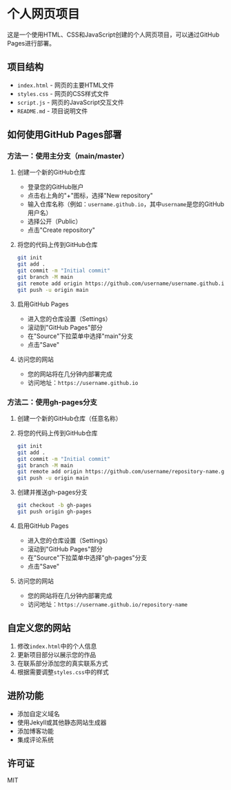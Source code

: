 # 个人网页项目

这是一个使用HTML、CSS和JavaScript创建的个人网页项目，可以通过GitHub Pages进行部署。

## 项目结构

- `index.html` - 网页的主要HTML文件
- `styles.css` - 网页的CSS样式文件
- `script.js` - 网页的JavaScript交互文件
- `README.md` - 项目说明文件

## 如何使用GitHub Pages部署

### 方法一：使用主分支（main/master）

1. 创建一个新的GitHub仓库
   - 登录您的GitHub账户
   - 点击右上角的"+"图标，选择"New repository"
   - 输入仓库名称（例如：`username.github.io`，其中`username`是您的GitHub用户名）
   - 选择公开（Public）
   - 点击"Create repository"

2. 将您的代码上传到GitHub仓库
   ```bash
   git init
   git add .
   git commit -m "Initial commit"
   git branch -M main
   git remote add origin https://github.com/username/username.github.io.git
   git push -u origin main
   ```

3. 启用GitHub Pages
   - 进入您的仓库设置（Settings）
   - 滚动到"GitHub Pages"部分
   - 在"Source"下拉菜单中选择"main"分支
   - 点击"Save"

4. 访问您的网站
   - 您的网站将在几分钟内部署完成
   - 访问地址：`https://username.github.io`

### 方法二：使用gh-pages分支

1. 创建一个新的GitHub仓库（任意名称）

2. 将您的代码上传到GitHub仓库
   ```bash
   git init
   git add .
   git commit -m "Initial commit"
   git branch -M main
   git remote add origin https://github.com/username/repository-name.git
   git push -u origin main
   ```

3. 创建并推送gh-pages分支
   ```bash
   git checkout -b gh-pages
   git push origin gh-pages
   ```

4. 启用GitHub Pages
   - 进入您的仓库设置（Settings）
   - 滚动到"GitHub Pages"部分
   - 在"Source"下拉菜单中选择"gh-pages"分支
   - 点击"Save"

5. 访问您的网站
   - 您的网站将在几分钟内部署完成
   - 访问地址：`https://username.github.io/repository-name`

## 自定义您的网站

1. 修改`index.html`中的个人信息
2. 更新项目部分以展示您的作品
3. 在联系部分添加您的真实联系方式
4. 根据需要调整`styles.css`中的样式

## 进阶功能

- 添加自定义域名
- 使用Jekyll或其他静态网站生成器
- 添加博客功能
- 集成评论系统

## 许可证

MIT 